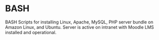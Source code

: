 # BASH
BASH Scripts for installing Linux, Apache, MySQL, PHP server bundle on Amazon Linux, and Ubuntu.
Server is active on intranet with Moodle LMS installed and operational.

